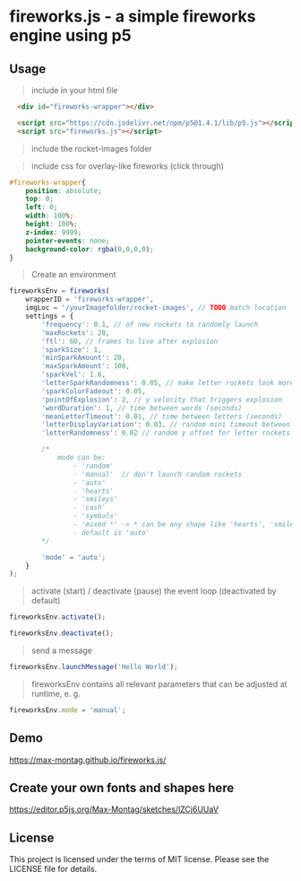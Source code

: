 # fireworks.js - a simple fireworks engine using p5

## Usage

> include in your html file

```html
  <div id="fireworks-wrapper"></div>

  <script src="https://cdn.jsdelivr.net/npm/p5@1.4.1/lib/p5.js"></script>
  <script src="fireworks.js"></script>
```

> include the rocket-images folder

> include css for overlay-like fireworks (click through)
```css
#fireworks-wrapper{
    position: absolute;
    top: 0;
    left: 0;
    width: 100%;
    height: 100%;
    z-index: 9999;
    pointer-events: none;
    background-color: rgba(0,0,0,0);
}
```

> Create an environment

```js
fireworksEnv = fireworks(
    wrapperID = 'fireworks-wrapper', 
    imgLoc = '/yourImagefolder/rocket-images', // TODO match location
    settings = {
        'frequency': 0.1, // of new rockets to randomly launch
        'maxRockets': 20,
        'ftl': 60, // frames to live after explosion
        'sparkSize': 1,
        'minSparkAmount': 20,
        'maxSparkAmount': 100,
        'sparkVel': 1.6,
        'letterSparkRandomness': 0.05, // make letter rockets look more natural
        'sparkColorFadeout': 0.05, 
        'pointOfExplosion': 2, // y velocity that triggers explosion
        'wordDuration': 1, // time between words (seconds)
        'meanLetterTimeout': 0.01, // time between letters (seconds)
        'letterDisplayVariation': 0.03, // random mini timeout between letter rockets
        'letterRandomness': 0.02 // random y offset for letter rockets

        /* 
            mode can be:
                - 'random'
                - 'manual'  // don't launch random rockets
                - 'auto'
                - 'hearts'
                - 'smileys'
                - 'cash'
                - 'symbols'
                - 'mixed *' -> * can be any shape like 'hearts', 'smileys' or 'cash'
                - default is 'auto'
        */

        'mode' = 'auto';
    }
);

```

> activate (start) / deactivate (pause) the event loop (deactivated by default)

```js
fireworksEnv.activate();

fireworksEnv.deactivate();
```

> send a message

```js
fireworksEnv.launchMessage('Hello World');
```

> fireworksEnv contains all relevant parameters that can be adjusted at runtime, e. g.

```js
fireworksEnv.mode = 'manual';
```

## Demo

https://max-montag.github.io/fireworks.js/

## Create your own fonts and shapes here

https://editor.p5js.org/Max-Montag/sketches/lZCj6UUaV

## License

This project is licensed under the terms of MIT license. Please see the LICENSE file for details.

